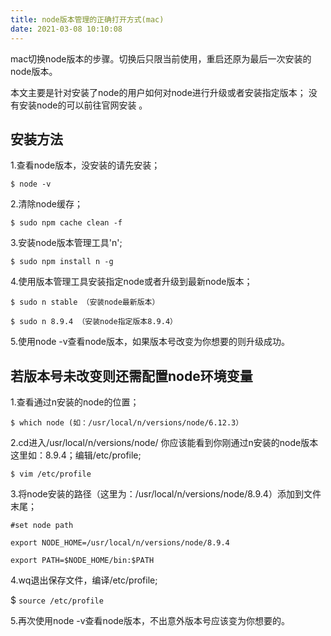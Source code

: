 ```yaml
---
title: node版本管理的正确打开方式(mac)
date: 2021-03-08 10:10:08
---
```


mac切换node版本的步骤。切换后只限当前使用，重启还原为最后一次安装的node版本。

本文主要是针对安装了node的用户如何对node进行升级或者安装指定版本；
没有安装node的可以前往官网安装 。

<!-- more -->

## 安装方法

1.查看node版本，没安装的请先安装；

`$ node -v`

2.清除node缓存；

`$ sudo npm cache clean -f`

3.安装node版本管理工具'n';

`$ sudo npm install n -g`

4.使用版本管理工具安装指定node或者升级到最新node版本；

`$ sudo n stable （安装node最新版本）`

`$ sudo n 8.9.4 （安装node指定版本8.9.4）`

5.使用node -v查看node版本，如果版本号改变为你想要的则升级成功。

## 若版本号未改变则还需配置node环境变量

1.查看通过n安装的node的位置；

`$ which node (如：/usr/local/n/versions/node/6.12.3）`

2.cd进入/usr/local/n/versions/node/ 你应该能看到你刚通过n安装的node版本这里如：8.9.4；编辑/etc/profile;

`$ vim /etc/profile`

3.将node安装的路径（这里为：/usr/local/n/versions/node/8.9.4）添加到文件末尾；

```*
#set node path

export NODE_HOME=/usr/local/n/versions/node/8.9.4

export PATH=$NODE_HOME/bin:$PATH
```

4.wq退出保存文件，编译/etc/profile;

$ `source /etc/profile`

5.再次使用node -v查看node版本，不出意外版本号应该变为你想要的。

